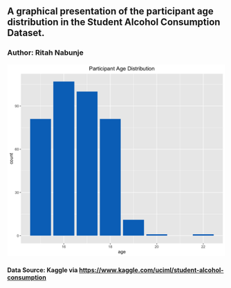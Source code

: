 ## A graphical presentation of the participant age distribution in the Student Alcohol Consumption Dataset.
### Author: Ritah Nabunje
![graph](analysis/age_distribution.png)


#### Data Source: Kaggle via <https://www.kaggle.com/uciml/student-alcohol-consumption>
